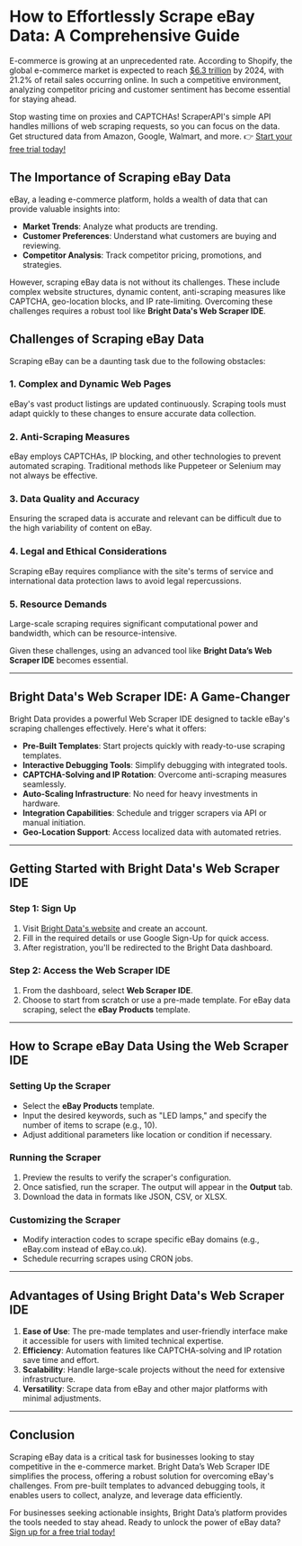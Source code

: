 # How to Effortlessly Scrape eBay Data: A Comprehensive Guide

E-commerce is growing at an unprecedented rate. According to Shopify, the global e-commerce market is expected to reach [$6.3 trillion](https://www.shopify.com/in/enterprise/global-ecommerce-statistics) by 2024, with 21.2% of retail sales occurring online. In such a competitive environment, analyzing competitor pricing and customer sentiment has become essential for staying ahead.

Stop wasting time on proxies and CAPTCHAs! ScraperAPI's simple API handles millions of web scraping requests, so you can focus on the data. Get structured data from Amazon, Google, Walmart, and more. 👉 [Start your free trial today!](https://bit.ly/Scraperapi)

## The Importance of Scraping eBay Data

eBay, a leading e-commerce platform, holds a wealth of data that can provide valuable insights into:

- **Market Trends**: Analyze what products are trending.
- **Customer Preferences**: Understand what customers are buying and reviewing.
- **Competitor Analysis**: Track competitor pricing, promotions, and strategies.

However, scraping eBay data is not without its challenges. These include complex website structures, dynamic content, anti-scraping measures like CAPTCHA, geo-location blocks, and IP rate-limiting. Overcoming these challenges requires a robust tool like **Bright Data's Web Scraper IDE**.

## Challenges of Scraping eBay Data

Scraping eBay can be a daunting task due to the following obstacles:

### 1. Complex and Dynamic Web Pages
eBay's vast product listings are updated continuously. Scraping tools must adapt quickly to these changes to ensure accurate data collection.

### 2. Anti-Scraping Measures
eBay employs CAPTCHAs, IP blocking, and other technologies to prevent automated scraping. Traditional methods like Puppeteer or Selenium may not always be effective.

### 3. Data Quality and Accuracy
Ensuring the scraped data is accurate and relevant can be difficult due to the high variability of content on eBay.

### 4. Legal and Ethical Considerations
Scraping eBay requires compliance with the site's terms of service and international data protection laws to avoid legal repercussions.

### 5. Resource Demands
Large-scale scraping requires significant computational power and bandwidth, which can be resource-intensive.

Given these challenges, using an advanced tool like **Bright Data’s Web Scraper IDE** becomes essential.

---

## Bright Data's Web Scraper IDE: A Game-Changer

Bright Data provides a powerful Web Scraper IDE designed to tackle eBay's scraping challenges effectively. Here's what it offers:

- **Pre-Built Templates**: Start projects quickly with ready-to-use scraping templates.
- **Interactive Debugging Tools**: Simplify debugging with integrated tools.
- **CAPTCHA-Solving and IP Rotation**: Overcome anti-scraping measures seamlessly.
- **Auto-Scaling Infrastructure**: No need for heavy investments in hardware.
- **Integration Capabilities**: Schedule and trigger scrapers via API or manual initiation.
- **Geo-Location Support**: Access localized data with automated retries.

---

## Getting Started with Bright Data's Web Scraper IDE

### Step 1: Sign Up
1. Visit [Bright Data's website](https://get.brightdata.com/cp-start?sid=c022) and create an account.
2. Fill in the required details or use Google Sign-Up for quick access.
3. After registration, you'll be redirected to the Bright Data dashboard.

### Step 2: Access the Web Scraper IDE
1. From the dashboard, select **Web Scraper IDE**.
2. Choose to start from scratch or use a pre-made template. For eBay data scraping, select the **eBay Products** template.

---

## How to Scrape eBay Data Using the Web Scraper IDE

### Setting Up the Scraper
- Select the **eBay Products** template.
- Input the desired keywords, such as "LED lamps," and specify the number of items to scrape (e.g., 10).
- Adjust additional parameters like location or condition if necessary.

### Running the Scraper
1. Preview the results to verify the scraper's configuration.
2. Once satisfied, run the scraper. The output will appear in the **Output** tab.
3. Download the data in formats like JSON, CSV, or XLSX.

### Customizing the Scraper
- Modify interaction codes to scrape specific eBay domains (e.g., eBay.com instead of eBay.co.uk).
- Schedule recurring scrapes using CRON jobs.

---

## Advantages of Using Bright Data's Web Scraper IDE

1. **Ease of Use**: The pre-made templates and user-friendly interface make it accessible for users with limited technical expertise.
2. **Efficiency**: Automation features like CAPTCHA-solving and IP rotation save time and effort.
3. **Scalability**: Handle large-scale projects without the need for extensive infrastructure.
4. **Versatility**: Scrape data from eBay and other major platforms with minimal adjustments.

---

## Conclusion

Scraping eBay data is a critical task for businesses looking to stay competitive in the e-commerce market. Bright Data’s Web Scraper IDE simplifies the process, offering a robust solution for overcoming eBay's challenges. From pre-built templates to advanced debugging tools, it enables users to collect, analyze, and leverage data efficiently.

For businesses seeking actionable insights, Bright Data’s platform provides the tools needed to stay ahead. Ready to unlock the power of eBay data? [Sign up for a free trial today!](https://bit.ly/Scraperapi)
